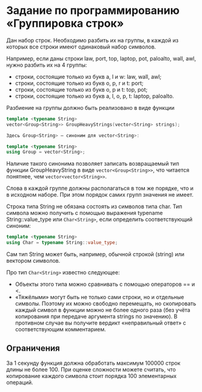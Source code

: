 # Задание по программированию «Группировка строк»

Дан набор строк. Необходимо разбить их на группы, в каждой из которых все строки имеют одинаковый набор символов.

Например, если даны строки law, port, top, laptop, pot, paloalto, wall, awl, нужно разбить их на 4 группы:

- строки, состоящие только из букв a, l и w: law, wall, awl;
- строки, состоящие только из букв o, p, r и t: port;
- строки, состоящие только из букв o, p и t: top, pot;
- строки, состоящие только из букв a, l, o, p, t: laptop, paloalto.

Разбиение на группы должно быть реализовано в виде функции

```C++
template <typename String>
vector<Group<String>> GroupHeavyStrings(vector<String> strings);

Здесь Group<String> — синоним для vector<String>:

template <typename String>
using Group = vector<String>;
```

Наличие такого синонима позволяет записать возвращаемый тип функции GroupHeavyString в виде ```vector<Group<String>>```, что читается понятнее, чем ```vector<vector<String>>```.

Слова в каждой группе должны располагаться в том же порядке, что и в исходном наборе. При этом порядок самих групп значения не имеет.

Строка типа String не обязана состоять из символов типа char. Тип символа можно получить с помощью выражения typename String::value_type или ```Char<String>```, если определить соответствующий синоним:

```C++
template <typename String>
using Char = typename String::value_type;
```

Сам тип String может быть, например, обычной строкой (string) или вектором символов.

Про тип ```Char<String>``` известно следующее:

- Объекты этого типа можно сравнивать с помощью операторов == и <.
- «Тяжёлыми» могут быть не только сами строки, но и отдельные символы. Поэтому их можно свободно перемещать, но скопировать каждый символ в функции можно не более одного раза (без учёта копирования при передаче аргумента strings по значению). В противном случае вы получите вердикт «неправильный ответ» с соответствующим комментарием.

## Ограничения

За 1 секунду функция должна обработать максимум 100000 строк длины не более 100. При оценке сложности можете считать, что копирование каждого символа стоит порядка 100 элементарных операций.
